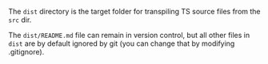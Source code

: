 
The `dist` directory is the target folder for transpiling TS source files
from the `src` dir.

The `dist/README.md` file can remain in version control, but all other files
in `dist` are by default ignored by git (you can change that by modifying .gitignore).
